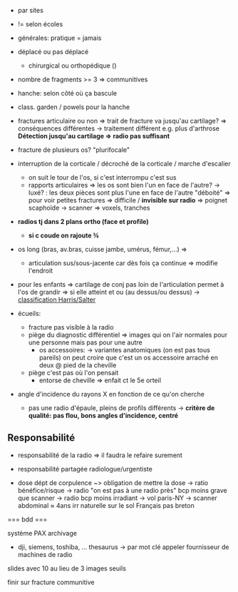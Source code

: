 - par sites
- != selon écoles
- générales: pratique = jamais

- déplacé ou pas déplacé
  - chirurgical ou orthopédique ()

- nombre de fragments >= 3 => communitives

- hanche: selon côté où ça bascule
- class. garden / powels pour la hanche

- fractures articulaire ou non => trait de fracture va jusqu'au cartilage?
  => conséquences différentes
  -> traitement différent  e.g. plus d'arthrose
  **Détection jusqu'au cartilage => radio pas suffisant**

- fracture de plusieurs os? "plurifocale"

- interruption de la corticale / décroché de la corticale / marche d'escalier 
  - on suit le tour de l'os, si c'est interrompu c'est sus
  - rapports articulaires => les os sont bien l'un en face de l'autre?
    -> luxé? : les deux pièces sont plus l'une en face de l'autre "déboité"
  => pour voir petites fractures
  => difficile / **invisible sur radio** => poignet scaphoïde
	-> scanner => voxels, tranches 

- **radios tj dans 2 plans ortho (face et profile)**
  - **si c coude on rajoute ¾**

- os long (bras, av.bras, cuisse jambe, umérus, fémur,...) =>
  - articulation sus/sous-jacente car dès fois ça continue
  => modifie l'endroit

- pour les enfants => cartilage de conj pas loin de l'articulation permet à l'os de grandir
  => si elle atteint et ou (au dessus/ou dessus)
  -> [classification Harris/Salter](https://www.nucleotype.com/salter-harris-fractures/)

- écueils:
  - fracture pas visible à la radio
  - piège du diagnostic différentiel => images qui on l'air normales pour une personne mais pas pour une autre
    - os accessoires:
      -> variantes anatomiques (on est pas tous pareils)
         on peut croire que c'est un os accessoire arraché en deux
	@ pied de la cheville
  - piège c'est pas où l'on pensait
    - entorse de cheville => enfait ct le 5e orteil 

- angle d'incidence du rayons X en fonction de ce qu'on cherche
  - pas une radio d'épaule, pleins de profils différents
  -> **critère de qualité: pas flou, bons angles d'incidence, centré**

## Responsabilité

- responsabilité de la radio => il faudra le refaire surement 
- responsabilité partagée radiologue/urgentiste



- dose dépt de corpulence ~> obligation de mettre la dose
  -> ratio bénéfice/risque -> radio "on est pas à une radio près" bcp moins grave que scanner
  -> radio bcp moins irradiant
  -> vol paris-NY
  -> scanner abdominal ≈ 4ans irr naturelle sur le sol Français pas breton

=== bdd ===

système PAX archivage
- dji, siemens, toshiba, ...
thesaurus -> par mot clé
appeler fournisseur de machines de radio



slides avec 10 au lieu de 3 images seuils

finir sur fracture communitive

